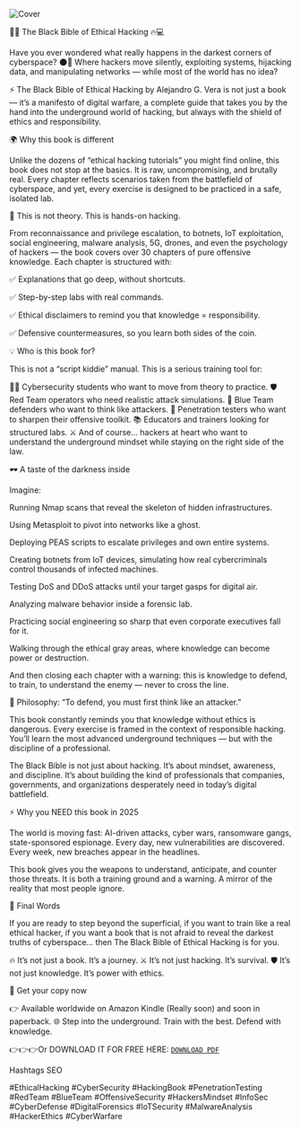![`Cover`](Portada_bible_hacking.jpg)

📖🔥 The Black Bible of Ethical Hacking 🔥💻

Have you ever wondered what really happens in the darkest corners of cyberspace? 🌑👾 Where hackers move silently, exploiting systems, hijacking data, and manipulating networks — while most of the world has no idea?

⚡ The Black Bible of Ethical Hacking by Alejandro G. Vera is not just a book — it’s a manifesto of digital warfare, a complete guide that takes you by the hand into the underground world of hacking, but always with the shield of ethics and responsibility.

🌍 Why this book is different

Unlike the dozens of “ethical hacking tutorials” you might find online, this book does not stop at the basics. It is raw, uncompromising, and brutally real. Every chapter reflects scenarios taken from the battlefield of cyberspace, and yet, every exercise is designed to be practiced in a safe, isolated lab.

🔐 This is not theory. This is hands-on hacking.

From reconnaissance and privilege escalation, to botnets, IoT exploitation, social engineering, malware analysis, 5G, drones, and even the psychology of hackers — the book covers over 30 chapters of pure offensive knowledge. Each chapter is structured with:

✅ Explanations that go deep, without shortcuts.

✅ Step-by-step labs with real commands.

✅ Ethical disclaimers to remind you that knowledge = responsibility.

✅ Defensive countermeasures, so you learn both sides of the coin.

💡 Who is this book for?

This is not a “script kiddie” manual. This is a serious training tool for:

👨‍💻 Cybersecurity students who want to move from theory to practice.
🛡️ Red Team operators who need realistic attack simulations.
🔎 Blue Team defenders who want to think like attackers.
🚀 Penetration testers who want to sharpen their offensive toolkit.
📚 Educators and trainers looking for structured labs.
⚔️ And of course… hackers at heart who want to understand the underground mindset while staying on the right side of the law.

🕶️ A taste of the darkness inside

Imagine:

Running Nmap scans that reveal the skeleton of hidden infrastructures.

Using Metasploit to pivot into networks like a ghost.

Deploying PEAS scripts to escalate privileges and own entire systems.

Creating botnets from IoT devices, simulating how real cybercriminals control thousands of infected machines.

Testing DoS and DDoS attacks until your target gasps for digital air.

Analyzing malware behavior inside a forensic lab.

Practicing social engineering so sharp that even corporate executives fall for it.

Walking through the ethical gray areas, where knowledge can become power or destruction.

And then closing each chapter with a warning: this is knowledge to defend, to train, to understand the enemy — never to cross the line.

🧠 Philosophy: “To defend, you must first think like an attacker.”

This book constantly reminds you that knowledge without ethics is dangerous. Every exercise is framed in the context of responsible hacking. You’ll learn the most advanced underground techniques — but with the discipline of a professional.

The Black Bible is not just about hacking. It’s about mindset, awareness, and discipline. It’s about building the kind of professionals that companies, governments, and organizations desperately need in today’s digital battlefield.

⚡ Why you NEED this book in 2025

The world is moving fast: AI-driven attacks, cyber wars, ransomware gangs, state-sponsored espionage. Every day, new vulnerabilities are discovered. Every week, new breaches appear in the headlines.

This book gives you the weapons to understand, anticipate, and counter those threats.
It is both a training ground and a warning. A mirror of the reality that most people ignore.

📌 Final Words

If you are ready to step beyond the superficial, if you want to train like a real ethical hacker, if you want a book that is not afraid to reveal the darkest truths of cyberspace… then The Black Bible of Ethical Hacking is for you.

🔥 It’s not just a book. It’s a journey.
⚔️ It’s not just hacking. It’s survival.
🛡️ It’s not just knowledge. It’s power with ethics.

🚀 Get your copy now

👉 Available worldwide on Amazon Kindle (Really soon) and soon in paperback.
🌐 Step into the underground. Train with the best. Defend with knowledge.

👉👉👉Or DOWNLOAD IT FOR FREE HERE: [`DOWNLOAD PDF`](The%20black%20Bible%20of%20Ethical%20Hacking-v0.3.pdf)

Hashtags SEO

#EthicalHacking #CyberSecurity #HackingBook #PenetrationTesting #RedTeam #BlueTeam #OffensiveSecurity #HackersMindset #InfoSec #CyberDefense #DigitalForensics #IoTSecurity #MalwareAnalysis #HackerEthics #CyberWarfare
